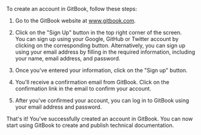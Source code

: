 To create an account in GitBook, follow these steps:

1. Go to the GitBook website at www.gitbook.com.

2. Click on the "Sign Up" button in the top right corner of the screen.</br>
   You can sign up using your Google, GitHub or Twitter account by clicking on the corresponding button.
   Alternatively, you can sign up using your email address by filling in the required information, including
   your name, email address, and password.

3. Once you've entered your information, click on the "Sign up" button.

4. You'll receive a confirmation email from GitBook. Click on the confirmation link in the email to confirm your account.

5. After you've confirmed your account, you can log in to GitBook using your email address and password.

That's it! You've successfully created an account in GitBook. You can now start using GitBook to create and publish technical documentation.
